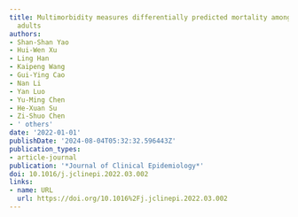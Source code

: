 ```yaml
---
title: Multimorbidity measures differentially predicted mortality among older Chinese
  adults
authors:
- Shan-Shan Yao
- Hui-Wen Xu
- Ling Han
- Kaipeng Wang
- Gui-Ying Cao
- Nan Li
- Yan Luo
- Yu-Ming Chen
- He-Xuan Su
- Zi-Shuo Chen
- ' others'
date: '2022-01-01'
publishDate: '2024-08-04T05:32:32.596443Z'
publication_types:
- article-journal
publication: '*Journal of Clinical Epidemiology*'
doi: 10.1016/j.jclinepi.2022.03.002
links:
- name: URL
  url: https://doi.org/10.1016%2Fj.jclinepi.2022.03.002
---
```

